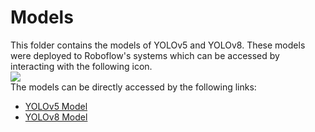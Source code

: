 # Models

  This folder contains the models of YOLOv5 and YOLOv8. These models were deployed to Roboflow's systems which can be accessed by interacting with the following icon.
  <br>
  <a href="https://universe.roboflow.com/intel-unnati-training-program/pothole-detection-bqu6s/model/">
    <img src="https://app.roboflow.com/images/try-model-badge.svg"></img>
</a>
<br>
The models can be directly accessed by the following links:
  * [YOLOv5 Model](https://universe.roboflow.com/intel-unnati-training-program/pothole-detection-bqu6s/model/9)
  * [YOLOv8 Model](https://universe.roboflow.com/intel-unnati-training-program/pothole-detection-bqu6s/model/7)
